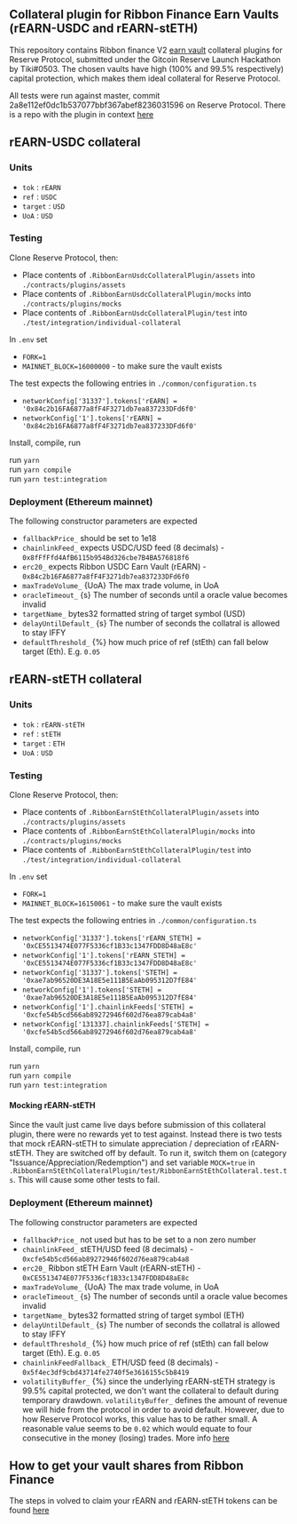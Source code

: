 ## Collateral plugin for Ribbon Finance Earn Vaults (rEARN-USDC and rEARN-stETH)

This repository contains Ribbon finance V2 [earn vault](https://docs.ribbon.finance/ribbon-earn/introduction-to-ribbon-earn) collateral plugins for Reserve Protocol, submitted under the Gitcoin Reserve Launch Hackathon by Tiki#0503. The chosen vaults have high (100% and 99.5% respectively) capital protection, which makes them ideal collateral for Reserve Protocol.

All tests were run against master, commit 2a8e112ef0dc1b537077bbf367abef8236031596 on Reserve Protocol. There is a repo with the plugin in context [here](https://github.com/tikisailor/ReserveProtocol/tree/feature/ribbon-earn-collateral)

## rEARN-USDC collateral

### Units
  
- `tok` : `rEARN`
- `ref` : `USDC`
- `target` : `USD`
- `UoA` : `USD`
  
### Testing

Clone Reserve Protocol, then: 
  
- Place contents of `.RibbonEarnUsdcCollateralPlugin/assets` into `./contracts/plugins/assets`
- Place contents of `.RibbonEarnUsdcCollateralPlugin/mocks` into `./contracts/plugins/mocks`
- Place contents of `.RibbonEarnUsdcCollateralPlugin/test` into `./test/integration/individual-collateral`
  
In `.env` set 
  
- `FORK=1`  
- `MAINNET_BLOCK=16000000` - to make sure the vault exists

The test expects the following entries in `./common/configuration.ts`
  
- `networkConfig['31337'].tokens['rEARN] = '0x84c2b16FA6877a8fF4F3271db7ea837233DFd6f0'` 
- `networkConfig['1'].tokens['rEARN] = '0x84c2b16FA6877a8fF4F3271db7ea837233DFd6f0'`

Install, compile, run
  
run `yarn`  
run `yarn compile`  
run `yarn test:integration`  
  
### Deployment (Ethereum mainnet)

The following constructor parameters are expected
  
- `fallbackPrice_` should be set to 1e18
- `chainlinkFeed_` expects USDC/USD feed (8 decimals) - `0x8fFfFfd4AfB6115b954Bd326cbe7B4BA576818f6`
- `erc20_` expects Ribbon USDC Earn Vault (rEARN) - `0x84c2b16FA6877a8fF4F3271db7ea837233DFd6f0`
- `maxTradeVolume_` {UoA} The max trade volume, in UoA
- `oracleTimeout_` {s} The number of seconds until a oracle value becomes invalid
- `targetName_` bytes32 formatted string of target symbol (USD)
- `delayUntilDefault_` {s} The number of seconds the collatral is allowed to stay IFFY
- `defaultThreshold_` {%} how much price of ref (stEth) can fall below target (Eth). E.g. `0.05`


## rEARN-stETH collateral

### Units

- `tok` : `rEARN-stETH`
- `ref` : `stETH`
- `target` : `ETH`
- `UoA` : `USD`

### Testing

Clone Reserve Protocol, then: 

- Place contents of `.RibbonEarnStEthCollateralPlugin/assets` into `./contracts/plugins/assets`
- Place contents of `.RibbonEarnStEthCollateralPlugin/mocks` into `./contracts/plugins/mocks`
- Place contents of `.RibbonEarnStEthCollateralPlugin/test` into `./test/integration/individual-collateral`

In `.env` set 

- `FORK=1`
- `MAINNET_BLOCK=16150061` - to make sure the vault exists

The test expects the following entries in `./common/configuration.ts`

- `networkConfig['31337'].tokens['rEARN_STETH] = '0xCE5513474E077F5336cf1B33c1347FDD8D48aE8c'`
- `networkConfig['1'].tokens['rEARN_STETH] = '0xCE5513474E077F5336cf1B33c1347FDD8D48aE8c'`
- `networkConfig['31337'].tokens['STETH] = '0xae7ab96520DE3A18E5e111B5EaAb095312D7fE84'` 
- `networkConfig['1'].tokens['STETH] = '0xae7ab96520DE3A18E5e111B5EaAb095312D7fE84'`
- `networkConfig['1'].chainlinkFeeds['STETH] = '0xcfe54b5cd566ab89272946f602d76ea879cab4a8'`
- `networkConfig['131337].chainlinkFeeds['STETH] = '0xcfe54b5cd566ab89272946f602d76ea879cab4a8'`

Install, compile, run
  
run `yarn`  
run `yarn compile`  
run `yarn test:integration`  

#### Mocking rEARN-stETH

Since the vault just came live days before submission of this collateral plugin, there 
were no rewards yet to test against. Instead there is two tests that mock rEARN-stETH
to simulate appreciation / depreciation of rEARN-stETH. They are switched off by default.
To run it, switch them on (category "Issuance/Appreciation/Redemption") and set variable `MOCK=true` in 
`.RibbonEarnStEthCollateralPlugin/test/RibbonEarnStEthCollateral.test.ts`. This will
cause some other tests to fail.

### Deployment (Ethereum mainnet)

The following constructor parameters are expected

- `fallbackPrice_` not used but has to be set to a non zero number
- `chainlinkFeed_` stETH/USD feed (8 decimals) - `0xcfe54b5cd566ab89272946f602d76ea879cab4a8`
- `erc20_` Ribbon stETH Earn Vault (rEARN-stETH) - `0xCE5513474E077F5336cf1B33c1347FDD8D48aE8c`
- `maxTradeVolume_` {UoA} The max trade volume, in UoA
- `oracleTimeout_` {s} The number of seconds until a oracle value becomes invalid
- `targetName_` bytes32 formatted string of target symbol (ETH)
- `delayUntilDefault_` {s} The number of seconds the collatral is allowed to stay IFFY
- `defaultThreshold_` {%} how much price of ref (stEth) can fall below target (Eth). E.g. `0.05`
- `chainlinkFeedFallback_` ETH/USD feed (8 decimals) - `0x5f4ec3df9cbd43714fe2740f5e3616155c5b8419`
- `volatilityBuffer_` {%} since the underlying rEARN-stETH strategy is 99.5% capital protected, 
we don't want the collateral to default during temporary drawdown. `volatilityBuffer_` defines 
the amount of revenue we will hide from the protocol in order to avoid default. However, due to 
how Reserve Protocol works, this value has to be rather small. A reasonable value seems to be `0.02` 
which would equate to four consecutive in the money (losing) trades. More info [here](https://github.com/reserve-protocol/protocol/blob/master/docs/collateral.md#revenue-hiding)

## How to get your vault shares from Ribbon Finance

The steps in volved to claim your rEARN and rEARN-stETH tokens can be found [here](https://docs.ribbon.finance/theta-vault/how-to-transfer-vault-positions)









